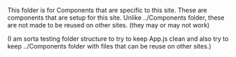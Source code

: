 This folder is for Components that are specific to this site. These are components that are setup for this site. Unlike ../Components folder, these are not made to be reused on other sites. (they may or may not work)

(I am sorta testing folder structure to try to keep App.js clean and also try to keep ../Components folder with files that can be reuse on other sites.)

